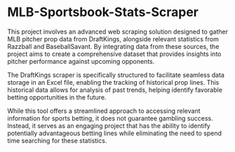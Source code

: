 # MLB-Sportsbook-Stats-Scraper
This project involves an advanced web scraping solution designed to gather MLB pitcher prop data from DraftKings, alongside relevant statistics from Razzball and BaseballSavant. By integrating data from these sources, the project aims to create a comprehensive dataset that provides insights into pitcher performance against upcoming opponents.

The DraftKings scraper is specifically structured to facilitate seamless data storage in an Excel file, enabling the tracking of historical prop lines. This historical data allows for analysis of past trends, helping identify favorable betting opportunities in the future.

While this tool offers a streamlined approach to accessing relevant information for sports betting, it does not guarantee gambling success. Instead, it serves as an engaging project that has the ability to identify potentially advantageous betting lines while eliminating the need to spend time searching for these statistics.

